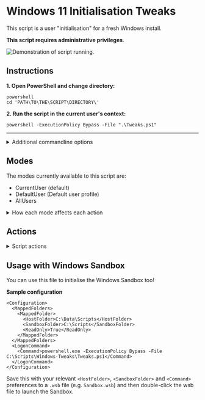 # Windows 11 Initialisation Tweaks
This script is a user "initialisation" for a fresh Windows install.

**This script requires administrative privileges**.

![Demonstration of script running.](assets/img/demo030425.gif)

## Instructions

**1. Open PowerShell and change directory:**
    
    powershell
    cd 'PATH\TO\THE\SCRIPT\DIRECTORY\'

**2. Run the script in the current user's context:**

    powershell -ExecutionPolicy Bypass -File ".\Tweaks.ps1"

<hr />

<details closed>
<summary>Additional commandline options</summary>
<br />

**Run the script for all existing users (excluding Default):**

    powershell -ExecutionPolicy Bypass -File ".\Tweaks" -AllUsers
<hr />

**Run the script in the Default user's context (settings to apply to new users):**

    powershell -ExecutionPolicy Bypass -File ".\Tweaks.ps1" -DefaultUser
<hr />

**Run the script in the Default user's context but specify a custom location for the dat file:**

    powershell -ExecutionPolicy Bypass -File ".\Tweaks.ps1" -DefaultUserCustomHive "PATH\TO\YOUR\FILE.dat"
</details>

## Modes
The modes currently available to this script are:
<ul>
<li>CurrentUser (default)</li>
<li>DefaultUser (Default user profile)</li>
<li>AllUsers</li>
</ul>

<details>
<summary>How each mode affects each action</summary>
<br />

**General Registry Tweaks:**

<ul>
<li>
CurrentUser (Default Selection)

HKEY_CURRENT_USER keys remain unchanged and HKEY_LOCAL_MACHINE keys etc are imported as normal.
</li>
<li>
AllUsers

HKEY_CURRENT_USER keys are individually converted to HKEY_USERS\sid and applied to every user with a user profile. HKEY_LOCAL_MACHINE keys etc are imported as normal.
</li>

<li>
DefaultUser

HKEY_CURRENT_USER keys are individually converted to HKEY_USERS\TempDefault (for importing to the Default user's registry hive). HKEY_LOCAL_MACHINE keys etc are imported as normal.
</li>
</ul>

**Notepad:**

<ul>
<li>
CurrentUser (Default Selection)

Copy settings.dat file to: %LOCALAPPDATA\Packages\Microsoft.WindowsNotepad_8wekyb3d8bbwe\Settings
</li>
<li>
AllUsers

Copy settings.dat file to the above folder for all users.
</li>

<li>
DefaultUser

Copy the above file to the Default user's folder, relative to the above.
</li>
</ul>

**OneDrive**:
<ul>
<li>
CurrentUser (Default Selection)

Run uninstallers within HKCU.
</li>
<li>
AllUsers

Run uninstallers within HKCU, HKLM and notify you of OneDrive installations in other user profiles.</li>
<li>
DefaultUser

Remove OneDriveSetup from the Default user's registry hive.</li>
</ul>

</details>

## Actions

<details closed>
<summary>Script actions</summary>
<br />

1. **Defaults:**
    * Set Windows Terminal as the default console application.

1. **Apply the Windows(dark) theme.**

1. **Lock screen:**
    * Disable Windows Spotlight.
    * Disable "fun facts, tips and tricks" on the lock screen.
    * Disable lock screen status.

1. **Taskbar:**
    * Align to the left.
    * Hide the Copilot button.
    * Hide Search button.
    * Select the far right corner of the taskbar to show the desktop.

1. **Desktop icons:**
    * Show "This PC" on the desktop.
    * Set desktop icons to small.

1. **File Explorer:**
    * Hide recent files from Quick Access.
    * Hide frequently used folders from Quick Access.
    * Show hidden files.
    * Show extensions for known file types.
    * Open "This PC" by default.
    * Disable "Show sync provider notifications".

1. **Disable fast startup.**

1. **Privacy / Annoyances:**
    * Disable Copilot+ Recall.
    * Disable Widgets.
    * Disable "Store my activity history on this device".
    * Disable online search suggestions.
    * Disable app permission to use advertising ID.
    * Disable "Get tips and suggestions when using Windows" notifications.
    * Disable "Show me suggested content in the Settings app".
    * Disable the "Windows welcome experience" after updates.
    * Disable "Suggest ways to get the most out of Windows.
    * Disable "Tailored experiences".
    * Disable "Show recommendations for tips, shortcuts, new apps and more" in the start menu.
    * Disable "Let websites show me locally relevant content by accessing my language list".
    * Disable "Let Windows improve Start and Search by tracking app launches".
    * Disable "Improve ink and typing".
    * Disable "Sending optional diagnostic data".
    * Disable Windows toast suggestions (notifications).

1. **Set the Power plan:**
    * Balanced: X3D processors.
    * High Performance: Everything else.
    * Disable sleep mode if no battery is detected.

1. **Enable RDP:**
    * Change registry settings to enable RDP.
    * Enable firewall rules for the associated "Remote Desktop" display group.

1. **Remove the Microsoft Edge shortcut from the Public Desktop.**

1. **Notepad settings:**
    * Open files in a new tab.
    * Start a new session / discard unsaved changes when Notepad starts.
    * WordWrap enabled.
    * Recent files enabled.
    * AutoCorrect enabled.
    * Disable CoPilot (Notepad integration).

    Note: Spellcheck is left as default as M$ could introduce spellcheck support for further file types in future  which this could interfere with. Default setting is currently enabled for all file types.

1. **Remove OneDrive:**
    * Run the OneDrive uninstallers depending on the script mode.
    

1. **Windows Update:**
    * Disable "Delivery Optimisation" (Don't allow downloads from other devices).
</details>

## Usage with Windows Sandbox
You can use this file to initialise the Windows Sandbox too!

**Sample configuration**

```wsb
<Configuration>
  <MappedFolders>
    <MappedFolder>
      <HostFolder>C:\Data\Scripts</HostFolder>
      <SandboxFolder>C:\Scripts</SandboxFolder>
      <ReadOnly>True</ReadOnly>
    </MappedFolder>
  </MappedFolders>
  <LogonCommand>
    <Command>powershell.exe -ExecutionPolicy Bypass -File C:\Scripts\Windows-Tweaks\Tweaks.ps1</Command>
  </LogonCommand>
</Configuration>
```
Save this with your relevant `<HostFolder>`, `<SandboxFolder>` and `<Command>` preferences to a `.wsb` file (e.g. `Sandbox.wsb`) and then double-click the wsb file to launch the Sandbox.
